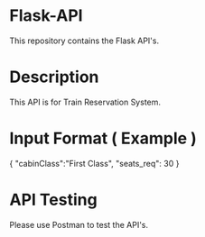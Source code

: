 # Flask-API
This repository contains the Flask API's.

# Description
This API is for Train Reservation System.

# Input Format ( Example )
{
   "cabinClass":"First Class",
   "seats_req": 30
}


# API Testing
Please use Postman to test the API's.
